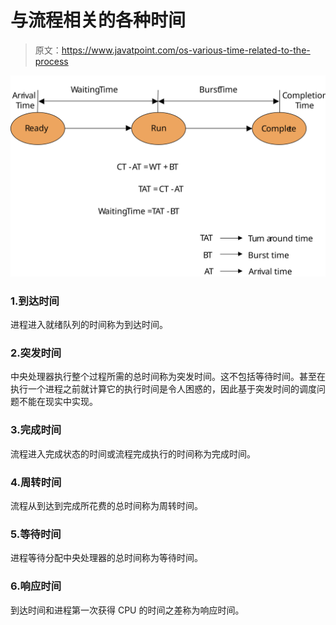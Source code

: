 # 与流程相关的各种时间

> 原文：<https://www.javatpoint.com/os-various-time-related-to-the-process>

![os Various Times related to the Process](img/eb4707239e23666353b8fcfbbd2602e6.png)

### 1.到达时间

进程进入就绪队列的时间称为到达时间。

### 2.突发时间

中央处理器执行整个过程所需的总时间称为突发时间。这不包括等待时间。甚至在执行一个进程之前就计算它的执行时间是令人困惑的，因此基于突发时间的调度问题不能在现实中实现。

### 3.完成时间

流程进入完成状态的时间或流程完成执行的时间称为完成时间。

### 4.周转时间

流程从到达到完成所花费的总时间称为周转时间。

### 5.等待时间

进程等待分配中央处理器的总时间称为等待时间。

### 6.响应时间

到达时间和进程第一次获得 CPU 的时间之差称为响应时间。